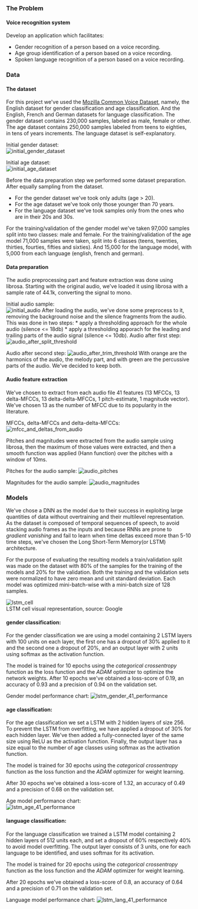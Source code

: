 ### The Problem
#### Voice recognition system

Develop an application which facilitates:
* Gender recognition of a person based on a voice recording.
* Age group identification of a person based on a voice recording.
* Spoken language recognition of a person based on a voice recording.

### Data
#### The dataset
For this project we've used the [Mozilla Common Voice Dataset][dataset], namely, the English dataset for gender classification and age classification. And the English, French and German datasets for language classification. The gender dataset contains 230,000 samples, labeled as male, female or other. The age dataset contains 250,000 samples labeled from teens to eighties, in tens of years increments. The language dataset is self-explanatory.

Initial gender dataset:  
![initial_gender_dataset][0]

Initial age dataset:  
![initial_age_dataset][1]

Before the data preparation step we performed some dataset preparation. After equally sampling from the dataset.
* For the gender dataset we've took only adults (age > 20).
* For the age dataset we've took only those younger than 70 years.
* For the language dataset we've took samples only from the ones who are in their
    20s and 30s.

For the training/validation of the gender model we've taken 97,000 samples split into two classes: male and female.
For the training/validation of the age model 71,000 samples were taken, split into 6 classes (teens, twenties, thirties, fourties, fifties and sixties). And 15,000 for the language model, with 5,000 from each language (english, french and german).

#### Data preparation
The audio preprocessing part and feature extraction was done using librosa.
Starting with the original audio, we've loaded it using librosa with a
sample rate of 44.1k, converting the signal to mono.  

Initial audio sample:  
![initial_audio][2]
After loading the audio, we've done some preprocess to it, removing
the background noise and the silence fragments from the audio.  
This was done in two steps:
    * apply a thresholding approach for the whole audio (silence <= 18db)
    * apply a thresholding apporach for the leading and trailing
      parts of the audio signal (silence <= 10db).
Audio after first step:
![audio_after_split_threshold][3]

Audio after second step:
![audio_after_trim_threshold][4]
With orange are the harmonics of the audio, the melody part, and with green are
the percussive parts of the audio. We've decided to keep both.

#### Audio feature extraction
We've chosen to extract from each audio file 41 features (13 MFCCs, 13 delta-MFCCs,
13 delta-delta-MFCCs, 1 pitch-estimate, 1 magnitude vector).
We've chosen 13 as the number of MFCC due to its popularity in the literature.

MFCCs, delta-MFCCs and delta-delta-MFCCs:  
![mfcc_and_deltas_from_audio][5]

Pitches and magnitudes were extracted from the audio sample using librosa, then the maximum of those values were extracted, and then a smooth function was applied (Hann function) over the pitches with a window
of 10ms.

Pitches for the audio sample:
![audio_pitches][6]

Magnitudes for the audio sample:
![audio_magnitudes][7]

### Models  

We've chose a DNN as the model due to their success in exploiting large quantities of data without overtraining and their multilevel representation.
As the dataset is composed of temporal sequences of speech, to avoid stacking audio frames as the inputs and because RNNs are prone to _gradient vanishing_ and fail to learn when time deltas exceed more than 5-10 time steps, we've chosen the Long Short-Term Memory(or LSTM) architecture.

For the purpose of evaluating the resulting models a train/validation split was made on the dataset with 80% of the samples for the training of the models and 20% for the validation.
Both the training and the validation sets were normalized to have zero mean and unit standard deviation.
Each model was optimized mini-batch-wise with a mini-batch size of 128 samples.

![lstm_cell](https://cdn-images-1.medium.com/max/800/1*z4qT1SIp79JZ21x86w_4gA.jpeg)  
LSTM cell visual representation, source: Google

#### gender classification:

For the gender classification we are using a model containing 2 LSTM layers with 100 units on each layer, the first one has a dropout of 30% applied to it and the second one a dropout of 20%, and an output layer with 2 units using softmax as the activation function.

The model is trained for 10 epochs using the _categorical crossentropy_ function as the loss function and the _ADAM_ optimizer to optimize the network weights.
After 10 epochs we've obtained a loss-score of 0.19, an accuracy of 0.93 and a precision of 0.94 on the validation set.

Gender model performance chart:
![lstm_gender_41_performance][8]

#### age classification:

For the age classification we set a LSTM with 2 hidden layers of size 256. To prevent the LSTM from overfitting, we have applied a dropout of 30% for each hidden layer. We've then added a fully-connected layer of the same size using ReLU as the activation function. Finally, the output layer has a size equal to the number of age classes using softmax as the activation function.

The model is trained for 30 epochs using the _categorical crossentropy_ function as the loss function and the _ADAM_ optimizer for weight learning.

After 30 epochs we've obtained a loss-score of 1.32, an accuracy of 0.49 and a precision of 0.68 on the validation set.

Age model performance chart:  
![lstm_age_41_performance][9]

#### language classification:

For the language classification we trained a LSTM model containing 2 hidden layers of 512 units each, and set a dropout of 60% respectively 40% to avoid model overfitting.
The output layer consists of 3 units, one for each language to be identified, and uses softmax for its activation.

The model is trained for 20 epochs using the _categorical crossentropy_ function as the loss function and the _ADAM_ optimizer for weight learning.

After 20 epochs we've obtained a loss-score of 0.8, an accuracy of 0.64 and a precision of 0.71 on the validation set.

Language model performance chart:
![lstm_lang_41_performance][10]


[dataset]: https://voice.mozilla.org/en/datasets
[0]: images/initial_gender_dataset.png
[1]: images/initial_age_dataset.png
[2]: images/initial_loaded_audio.png
[3]: images/audio_after_split_threshold.png
[4]: images/audio_after_trim_threshold.png
[5]: images/mfcc_and_deltas_for_audio.png
[6]: images/audio_pitches.png
[7]: images/audio_magnitudes.png
[8]: images/lstm_gender_41_performance.png
[9]: images/lstm_age_41_performance.png
[10]: images/lstm_lang_41_performance.png
